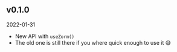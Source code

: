 ## v0.1.0

2022-01-31

-   New API with `useZorm()`
-   The old one is still there if you where quick enough to use it 😅
